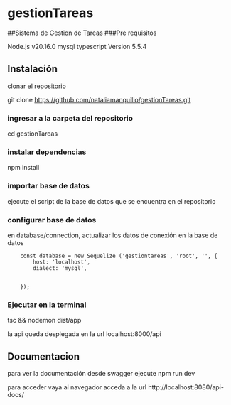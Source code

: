 # gestionTareas


##Sistema de Gestion de Tareas
###Pre requisitos

Node.js v20.16.0
mysql
typescript Version 5.5.4


## Instalación
clonar el repositorio

git clone https://github.com/nataliamanquillo/gestionTareas.git

### ingresar a la carpeta del repositorio
cd gestionTareas

### instalar dependencias
npm install 

### importar base de datos
 
ejecute el script de la base de datos que se encuentra en el repositorio


### configurar base de datos
en database/connection, actualizar los datos de conexión en la base de datos

        const database = new Sequelize ('gestiontareas', 'root', '', {
            host: 'localhost',
            dialect: 'mysql',


        });


### Ejecutar en la terminal
tsc && nodemon dist/app

la api queda desplegada en la url 
localhost:8000/api

## Documentacion
para ver la documentación desde swagger ejecute
npm run dev 

para acceder vaya al navegador acceda a la url
http://localhost:8080/api-docs/


